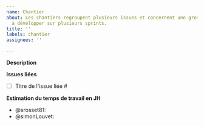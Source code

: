 ```yaml
---
name: Chantier
about: Les chantiers regroupent plusieurs issues et concernent une grosse fonctionnalité
  à développer sur plusieurs sprints.
title: ''
labels: chantier
assignees: ''

---
```


**Description**

**Issues liées**
- [ ] Titre de l'issue liée #

**Estimation du temps de travail en JH**
- @srosset81:
- @simonLouvet:
